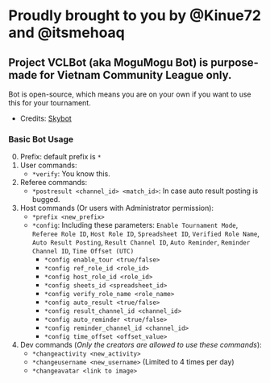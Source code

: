 # Proudly brought to you by @Kinue72 and @itsmehoaq
## Project VCLBot (aka MoguMogu Bot) is purpose-made for Vietnam Community League only.

Bot is open-source, which means you are on your own if you want to use this for your tournament.

- Credits: [Skybot](https://github.com/Blade12629/Skybot/)

### Basic Bot Usage
0. Prefix: default prefix is `*`
1. User commands:
   - `*verify`: You know this.
2. Referee commands: 
   - `*postresult <channel_id> <match_id>`: In case auto result posting is bugged.
3. Host commands (Or users with Administrator permission):
   - `*prefix <new_prefix>`
   - `*config`: Including these parameters: `Enable Tournament Mode`, `Referee Role ID`, `Host Role ID`, `Spreadsheet ID`, `Verified Role Name`, `Auto Result Posting`, `Result Channel ID`, `Auto Reminder`, `Reminder Channel ID`, `Time Offset (UTC)`
     - `*config enable_tour <true/false>`
     - `*config ref_role_id <role_id>`
     - `*config host_role_id <role_id>`
     - `*config sheets_id <spreadsheet_id>`
     - `*config verify_role_name <role_name>`
     - `*config auto_result <true/false>`
     - `*config result_channel_id <channel_id>`
     - `*config auto_reminder <true/false>`
     - `*config reminder_channel_id <channel_id>`
     - `*config time_offset <offset_value>`
4. Dev commands (_Only the creators are allowed to use these commands_):
   - `*changeactivity <new_activity>`
   - `*changeusername <new_username>` (Limited to 4 times per day)
   - `*changeavatar <link to image>`
